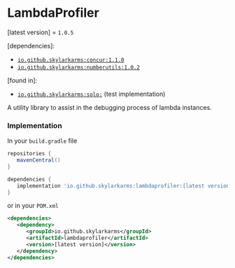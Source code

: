 # LambdaProfiler
[latest version] = `1.0.5`

[dependencies]:
   - [`io.github.skylarkarms:concur:1.1.0`](https://github.com/Skylarkarms/Concur)
   - [`io.github.skylarkarms:numberutils:1.0.2`](https://github.com/Skylarkarms/NumberUtils)

[found in]:
   - [`io.github.skylarkarms:solo:`](https://github.com/Skylarkarms/solo) (test implementation)

A utility library to assist in the debugging process of lambda instances.

### Implementation
In your `build.gradle` file
```groovy
repositories {
   mavenCentral()
}

dependencies {
   implementation 'io.github.skylarkarms:lambdaprofiler:[latest version]'
}
```

or in your `POM.xml`
```xml
<dependencies>
   <dependency>
      <groupId>io.github.skylarkarms</groupId>
      <artifactId>lambdaprofiler</artifactId>
      <version>[latest version]</version>
   </dependency>
</dependencies>
```